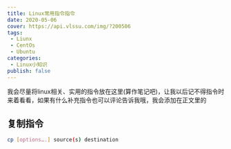```yaml
---
title: Linux常用指令指令
date: 2020-05-06
cover: https://api.vlssu.com/img/?200506
tags:
 - Liunx
 - CentOs
 - Ubuntu
categories:
 - Linux小知识
publish: false
---
```


我会尽量将linux相关、实用的指令放在这里(算作笔记吧)，让我以后记不得指令时来着看看，如果有什么补充指令也可以评论告诉我哦，我会添加在正文里的

## 复制指令
```bash
cp [options….] source(s) destination
```
